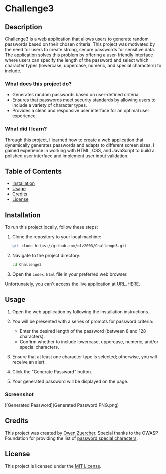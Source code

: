 # Challenge3

## Description

Challenge3 is a web application that allows users to generate random passwords based on their chosen criteria. This project was motivated by the need for users to create strong, secure passwords for sensitive data. The application solves this problem by offering a user-friendly interface where users can specify the length of the password and select which character types (lowercase, uppercase, numeric, and special characters) to include.

### What does this project do?

- Generates random passwords based on user-defined criteria.
- Ensures that passwords meet security standards by allowing users to include a variety of character types.
- Provides a clean and responsive user interface for an optimal user experience.

### What did I learn?

Through this project, I learned how to create a web application that dynamically generates passwords and adapts to different screen sizes. I gained experience in working with HTML, CSS, and JavaScript to build a polished user interface and implement user input validation.

## Table of Contents

- [Installation](#installation)
- [Usage](#usage)
- [Credits](#credits)
- [License](#license)

## Installation

To run this project locally, follow these steps:

1. Clone the repository to your local machine:

   ```bash
   git clone https://github.com/olz2003/Challenge3.git
   ```

2. Navigate to the project directory:

   ```bash
   cd Challenge3
   ```

3. Open the `index.html` file in your preferred web browser.

Unfortunately, you can't access the live application at [URL_HERE](#).

## Usage

1. Open the web application by following the installation instructions.

2. You will be presented with a series of prompts for password criteria:
   - Enter the desired length of the password (between 8 and 128 characters).
   - Confirm whether to include lowercase, uppercase, numeric, and/or special characters.

3. Ensure that at least one character type is selected; otherwise, you will receive an alert.

4. Click the "Generate Password" button.

5. Your generated password will be displayed on the page.

### Screenshot

![Generated Password](Generated Password PNG.png)

## Credits

This project was created by [Owen Zuercher](https://github.com/olz2003). Special thanks to the OWASP Foundation for providing the list of [password special characters](https://www.owasp.org/index.php/Password_special_characters).

## License

This project is licensed under the [MIT License](https://choosealicense.com/licenses/mit/).
